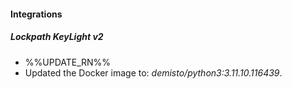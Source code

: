 
#### Integrations

##### Lockpath KeyLight v2

- %%UPDATE_RN%%
- Updated the Docker image to: *demisto/python3:3.11.10.116439*.
